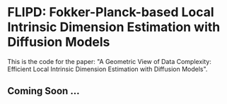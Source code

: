 # FLIPD: Fokker-Planck-based Local Intrinsic Dimension Estimation with Diffusion Models

This is the code for the paper: "A Geometric View of Data Complexity: Efficient Local Intrinsic Dimension Estimation with Diffusion Models".

## Coming Soon ...

